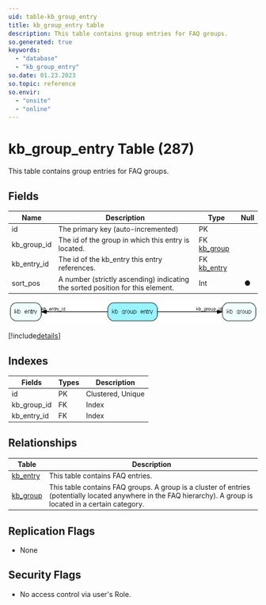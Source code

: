 ```yaml
---
uid: table-kb_group_entry
title: kb_group_entry table
description: This table contains group entries for FAQ groups.
so.generated: true
keywords:
  - "database"
  - "kb_group_entry"
so.date: 01.23.2023
so.topic: reference
so.envir:
  - "onsite"
  - "online"
---
```


# kb\_group\_entry Table (287)

This table contains group entries for FAQ groups.

## Fields

| Name | Description | Type | Null |
|------|-------------|------|:----:|
|id|The primary key (auto-incremented)|PK| |
|kb\_group\_id|The id of the group in which this entry is located.|FK [kb_group](kb-group.md)| |
|kb\_entry\_id|The id of the kb_entry this entry references.|FK [kb_entry](kb-entry.md)| |
|sort\_pos|A number (strictly ascending) indicating the sorted position for this element.|Int|&#x25CF;|


![kb_group_entry table relationship diagram](./media/kb_group_entry.png)

[!include[details](./includes/kb-group-entry.md)]

## Indexes

| Fields | Types | Description |
|--------|-------|-------------|
|id |PK |Clustered, Unique |
|kb\_group\_id |FK |Index |
|kb\_entry\_id |FK |Index |

## Relationships

| Table|  Description |
|------|-------------|
|[kb\_entry](kb-entry.md)  |This table contains FAQ entries. |
|[kb\_group](kb-group.md)  |This table contains FAQ groups. A group is a cluster of entries (potentially located anywhere in the FAQ hierarchy). A group is located in a certain category. |


## Replication Flags

* None

## Security Flags

* No access control via user's Role.

